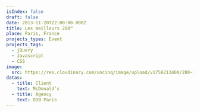 ```yaml
---
isIndex: false
draft: false
date: 2013-11-20T22:00:00.000Z
title: Les meilleurs 280™
place: Paris, France
projects_types: Event
projects_tags:
  - jQuery
  - Javascript
  - CSS
image:
  src: https://res.cloudinary.com/uncinq/image/upload/v1758213400/280-1_h8fb08.jpg
datas:
  - title: Client
    text: McDonald’s
  - title: Agency
    text: DDB Paris
---
```

